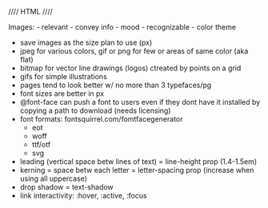 //// HTML ////

Images: 
    - relevant
    - convey info
    - mood
    - recognizable
    - color theme
- save images as the size plan to use (px)
- jpeg for various colors, gif or png for few or areas of same color (aka flat)
- bitmap for vector line drawings (logos) ctreated by points on a grid
- gifs for simple illustrations
- pages tend to look better w/ no more than 3 typefaces/pg
- font sizes are better in px
- @font-face can push a font to users even if they dont have it installed by copying a path to download (needs licensing)
- font formats: fontsquirrel.com/fomtfacegenerator
    - eot
    - woff
    - ttf/otf
    - svg
- leading (vertical space betw lines of text) = line-height prop (1.4-1.5em)
- kerning = space betw each letter = letter-spacing prop (increase when using all uppercase)
- drop shadow = text-shadow
- link interactivity: :hover, :active, :focus
